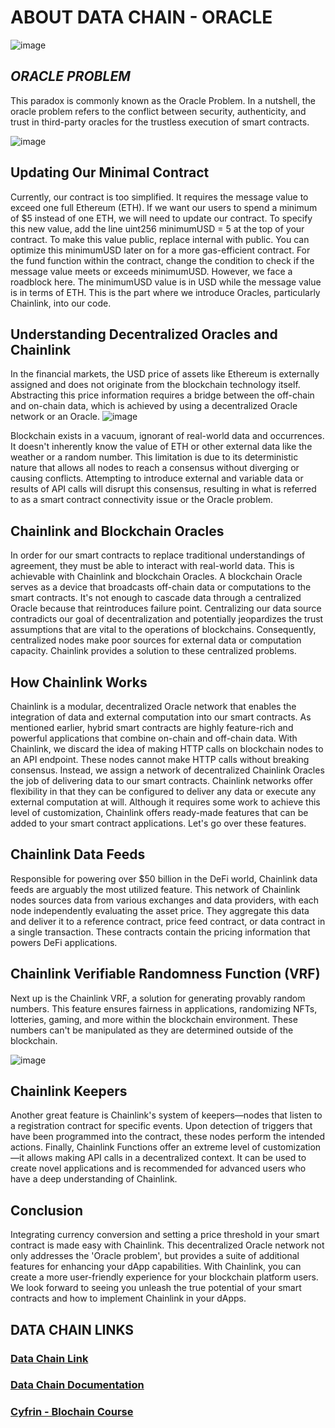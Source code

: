 # ABOUT DATA CHAIN - ORACLE

![image](https://github.com/OjoDanielTechGuy/SolidityContracts/assets/59149661/e5a2903c-234a-4ba5-87f5-1a563a92f8e0)

## *ORACLE PROBLEM*
This paradox is commonly known as the Oracle Problem. In a nutshell, the oracle problem refers to the conflict between security, authenticity, and trust in third-party oracles for the trustless execution of smart contracts.

![image](https://github.com/OjoDanielTechGuy/SolidityContracts/assets/59149661/d6611f75-8e76-4cf3-863f-9699a4067748)

## Updating Our Minimal Contract
Currently, our contract is too simplified. It requires the message value to exceed one full Ethereum (ETH). If we want our users to spend a minimum of $5 instead of one ETH, we will need to update our contract. To specify this new value, add the line uint256 minimumUSD = 5 at the top of your contract. To make this value public, replace internal with public. You can optimize this minimumUSD later on for a more gas-efficient contract.
For the fund function within the contract, change the condition to check if the message value meets or exceeds minimumUSD. However, we face a roadblock here. The minimumUSD value is in USD while the message value is in terms of ETH. This is the part where we introduce Oracles, particularly Chainlink, into our code.

## Understanding Decentralized Oracles and Chainlink
In the financial markets, the USD price of assets like Ethereum is externally assigned and does not originate from the blockchain technology itself. Abstracting this price information requires a bridge between the off-chain and on-chain data, which is achieved by using a decentralized Oracle network or an Oracle.
![image](https://github.com/OjoDanielTechGuy/SolidityContracts/assets/59149661/bd375a95-b567-48f4-807d-4b7d1d18b12a)

Blockchain exists in a vacuum, ignorant of real-world data and occurrences. It doesn't inherently know the value of ETH or other external data like the weather or a random number. This limitation is due to its deterministic nature that allows all nodes to reach a consensus without diverging or causing conflicts. Attempting to introduce external and variable data or results of API calls will disrupt this consensus, resulting in what is referred to as a smart contract connectivity issue or the Oracle problem.

## Chainlink and Blockchain Oracles
In order for our smart contracts to replace traditional understandings of agreement, they must be able to interact with real-world data. This is achievable with Chainlink and blockchain Oracles. A blockchain Oracle serves as a device that broadcasts off-chain data or computations to the smart contracts.
It's not enough to cascade data through a centralized Oracle because that reintroduces failure point. Centralizing our data source contradicts our goal of decentralization and potentially jeopardizes the trust assumptions that are vital to the operations of blockchains. Consequently, centralized nodes make poor sources for external data or computation capacity. Chainlink provides a solution to these centralized problems.

## How Chainlink Works
Chainlink is a modular, decentralized Oracle network that enables the integration of data and external computation into our smart contracts. As mentioned earlier, hybrid smart contracts are highly feature-rich and powerful applications that combine on-chain and off-chain data.
With Chainlink, we discard the idea of making HTTP calls on blockchain nodes to an API endpoint. These nodes cannot make HTTP calls without breaking consensus. Instead, we assign a network of decentralized Chainlink Oracles the job of delivering data to our smart contracts.
Chainlink networks offer flexibility in that they can be configured to deliver any data or execute any external computation at will. Although it requires some work to achieve this level of customization, Chainlink offers ready-made features that can be added to your smart contract applications. Let's go over these features.

## Chainlink Data Feeds
Responsible for powering over $50 billion in the DeFi world, Chainlink data feeds are arguably the most utilized feature. This network of Chainlink nodes sources data from various exchanges and data providers, with each node independently evaluating the asset price.
They aggregate this data and deliver it to a reference contract, price feed contract, or data contract in a single transaction. These contracts contain the pricing information that powers DeFi applications.

## Chainlink Verifiable Randomness Function (VRF)
Next up is the Chainlink VRF, a solution for generating provably random numbers. This feature ensures fairness in applications, randomizing NFTs, lotteries, gaming, and more within the blockchain environment. These numbers can't be manipulated as they are determined outside of the blockchain.

![image](https://github.com/OjoDanielTechGuy/SolidityContracts/assets/59149661/e7b61856-a04d-4762-b8ec-354f452d6eb4)

## Chainlink Keepers
Another great feature is Chainlink's system of keepers—nodes that listen to a registration contract for specific events. Upon detection of triggers that have been programmed into the contract, these nodes perform the intended actions.
Finally, Chainlink Functions offer an extreme level of customization—it allows making API calls in a decentralized context. It can be used to create novel applications and is recommended for advanced users who have a deep understanding of Chainlink.

## Conclusion

Integrating currency conversion and setting a price threshold in your smart contract is made easy with Chainlink. This decentralized Oracle network not only addresses the 'Oracle problem', but provides a suite of additional features for enhancing your dApp capabilities. With Chainlink, you can create a more user-friendly experience for your blockchain platform users.
We look forward to seeing you unleash the true potential of your smart contracts and how to implement Chainlink in your dApps.

## DATA CHAIN LINKS

### [Data Chain Link](https://data.chain.link/)

### [Data Chain Documentation](https://docs.chain.link/)

### [Cyfrin - Blochain Course](https://github.com/Cyfrin/foundry-full-course-f23)
